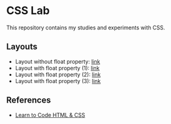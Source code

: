 # CSS Lab

This repository contains my studies and experiments with CSS.

## Layouts

- Layout without float property: [link](/layout_without_float.html)
- Layout with float property (1): [link](/layout_with_float_1.html)
- Layout with float property (2): [link](/layout_with_float_2.html)
- Layout with float property (3): [link](/layout_with_float_3.html)

## References

- [Learn to Code HTML & CSS](https://learn.shayhowe.com/html-css/)

